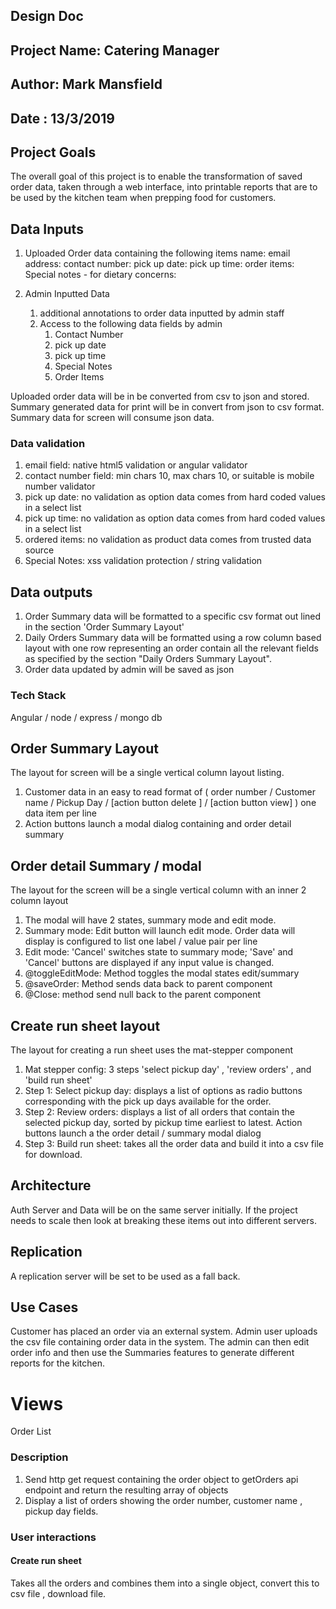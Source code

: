 ## Design Doc

## Project Name: Catering Manager

## Author: Mark Mansfield

## Date : 13/3/2019

## Project Goals

The overall goal of this project is to enable the transformation of
saved order data, taken through a web interface, into printable reports that are to be used by the kitchen team
when prepping food for customers.

## Data Inputs

1. Uploaded Order data containing the following items
   name:
   email address:
   contact number:
   pick up date:
   pick up time:
   order items:
   Special notes - for dietary concerns:

2. Admin Inputted Data
   1. additional annotations to order data inputted by admin staff
   2. Access to the following data fields by admin
      1. Contact Number
      2. pick up date
      3. pick up time
      4. Special Notes
      5. Order Items

Uploaded order data will be in be converted from csv to json and stored.
Summary generated data for print will be in convert from json to csv format.
Summary data for screen will consume json data.

### Data validation

1.  email field: native html5 validation or angular validator
2.  contact number field: min chars 10, max chars 10, or suitable is mobile number validator
3.  pick up date: no validation as option data comes from hard coded values in a select list
4.  pick up time: no validation as option data comes from hard coded values in a select list
5.  ordered items: no validation as product data comes from trusted data source
6.  Special Notes: xss validation protection / string validation

## Data outputs

1. Order Summary data will be formatted to a specific csv format out lined in the section 'Order Summary Layout'
2. Daily Orders Summary data will be formatted using a row column based layout with one row representing an order contain all the relevant fields as specified by the section "Daily Orders Summary Layout".
3. Order data updated by admin will be saved as json

### Tech Stack

Angular / node / express / mongo db

## Order Summary Layout

The layout for screen will be a single vertical column layout listing.

1. Customer data in an easy to read format of ( order number / Customer name / Pickup Day / [action button delete ] / [action button view] ) one data item per line
2. Action buttons launch a modal dialog containing and order detail summary

## Order detail Summary / modal

The layout for the screen will be a single vertical column with an inner 2 column layout

1. The modal will have 2 states, summary mode and edit mode.
2. Summary mode: Edit button will launch edit mode. Order data will display is configured to list one label / value pair per line
3. Edit mode: 'Cancel' switches state to summary mode; 'Save' and 'Cancel' buttons are displayed if any input value is changed.
4. @toggleEditMode: Method toggles the modal states edit/summary
5. @saveOrder: Method sends data back to parent component
6. @Close: method send null back to the parent component

## Create run sheet layout

The layout for creating a run sheet uses the mat-stepper component

1. Mat stepper config: 3 steps 'select pickup day' , 'review orders' , and 'build run sheet'
2. Step 1: Select pickup day: displays a list of options as radio buttons corresponding with the pick up days available for the order.
3. Step 2: Review orders: displays a list of all orders that contain the selected pickup day, sorted by pickup time earliest to latest. Action buttons launch a the order detail / summary modal dialog
4. Step 3: Build run sheet: takes all the order data and build it into a csv file for download.

## Architecture

Auth Server and Data will be on the same server initially. If the project needs to scale then look at breaking these items out into different servers.

## Replication

A replication server will be set to be used as a fall back.

## Use Cases

Customer has placed an order via an external system.
Admin user uploads the csv file containing order data in the system.
The admin can then edit order info and then use the Summaries features to generate different reports for the kitchen.

# Views

Order List

### Description

1. Send http get request containing the order object to getOrders api endpoint and return the resulting array of objects
2. Display a list of orders showing the order number, customer name , pickup day fields.

### User interactions

#### Create run sheet

Takes all the orders and combines them into a single object, convert this to csv file , download file.
